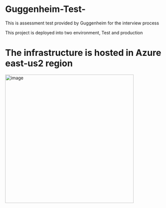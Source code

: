 # Guggenheim-Test-
This is assessment test provided by Guggenheim for the interview process 

This project is deployed into two environment, Test and production 
# The infrastructure is hosted in Azure east-us2 region 








<img width="412" alt="image" src="https://user-images.githubusercontent.com/39502865/175791294-375c274d-38aa-45d8-a1e3-d73ed6816ee2.png">
